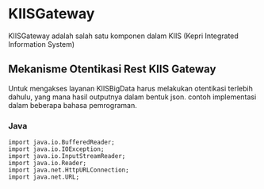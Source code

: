 # KIISGateway
KIISGateway adalah salah satu komponen dalam KIIS (Kepri Integrated Information System)

## Mekanisme Otentikasi Rest KIIS Gateway 
Untuk mengakses layanan KIISBigData harus melakukan otentikasi terlebih dahulu, yang mana hasil outputnya dalam bentuk json. contoh implementasi dalam beberapa bahasa pemrograman.
### Java

```
import java.io.BufferedReader;
import java.io.IOException;
import java.io.InputStreamReader;
import java.io.Reader;
import java.net.HttpURLConnection;
import java.net.URL;
```
